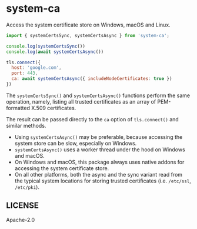 # system-ca

Access the system certificate store on Windows, macOS and Linux.

```js
import { systemCertsSync, systemCertsAsync } from 'system-ca';

console.log(systemCertsSync())
console.log(await systemCertsAsync())

tls.connect({
  host: 'google.com',
  port: 443,
  ca: await systemCertsAsync({ includeNodeCertificates: true })
})
```

The `systemCertsSync()` and `systemCertsAsync()` functions perform the same
operation, namely, listing all trusted certificates as an array of PEM-formatted
X.509 certificates.

The result can be passed directly to the `ca` option of `tls.connect()`
and similar methods.

- Using `systemCertsAsync()` may be preferable, because accessing the
  system store can be slow, especially on Windows.
- `systemCertsAsync()` uses a worker thread under the hood on Windows and macOS.
- On Windows and macOS, this package always uses native addons for accessing
  the system certificate store.
- On all other platforms, both the async and the sync variant read from the
  typical system locations for storing trusted certificates (i.e. `/etc/ssl`, `/etc/pki`).

## LICENSE

Apache-2.0
